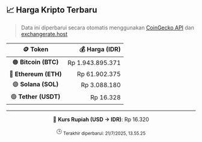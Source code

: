 

<!-- HARGA_KRIPTO -->
## 📈 Harga Kripto Terbaru

> Data ini diperbarui secara otomatis menggunakan [CoinGecko API](https://www.coingecko.com/) dan [exchangerate.host](https://exchangerate.host/)

<div align="center">

| 🪙 Token | 💰 Harga (IDR) |
|:------:|---------------:|
| 🟠 **Bitcoin (BTC)**   | Rp 1.943.895.371 |
| 🔵 **Ethereum (ETH)**  | Rp 61.902.375 |
| 🟣 **Solana (SOL)**    | Rp 3.088.180 |
| 🟢 **Tether (USDT)**   | Rp 16.328 |

---

💱 **Kurs Rupiah (USD → IDR)**: Rp 16.320

🕒 <sub>Terakhir diperbarui: 21/7/2025, 13.55.25</sub>

</div>
<!-- /HARGA_KRIPTO -->